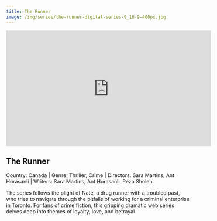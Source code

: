 ```yaml
---
title: The Runner
image: /img/series/the-runner-digital-series-9_16-9-400px.jpg
---
```

<iframe width="560" height="315" src="https://www.youtube-nocookie.com/embed/Anj3CAq1-NI" frameborder="0" allow="accelerometer; autoplay; encrypted-media; gyroscope; picture-in-picture" allowfullscreen></iframe>

## The Runner
Country: Canada | Genre: Thriller, Crime | Directors: Sara Martins, Ant Horasanli | Writers: Sara Martins, Ant Horasanli, Reza Sholeh

The series follows the plight of Nate, a drug runner with a troubled past, who tries to navigate through the pitfalls of working for a criminal enterprise in Toronto. For fans of crime fiction, this gripping dramatic web series delves deep into themes of loyalty, love, and betrayal.